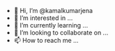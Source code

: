 - 👋 Hi, I’m @kamalkumarjena
- 👀 I’m interested in ...
- 🌱 I’m currently learning ...
- 💞️ I’m looking to collaborate on ...
- 📫 How to reach me ...

<!---
kamalkumarjena/kamalkumarjena is a ✨ special ✨ repository because its `README.md` (this file) appears on your GitHub profile.
You can click the Preview link to take a look at your changes.
--->
